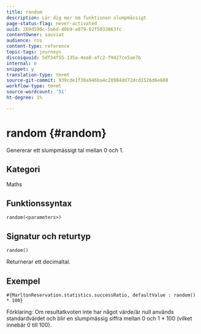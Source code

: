 ```yaml
---
title: random
description: Lär dig mer om funktionen slumpmässigt
page-status-flag: never-activated
uuid: 269d590c-5a6d-40b9-a879-02f5033863fc
contentOwner: sauviat
audience: rns
content-type: reference
topic-tags: journeys
discoiquuid: 5df34f55-135a-4ea8-afc2-f9427ce5ae7b
internal: n
snippet: y
translation-type: tm+mt
source-git-commit: 939cde1f30a946ba4c20984dd72dcd1526d6e608
workflow-type: tm+mt
source-wordcount: '51'
ht-degree: 1%

---
```



# random {#random}

Genererar ett slumpmässigt tal mellan 0 och 1.

## Kategori

Maths

## Funktionssyntax

`random(<parameters>)`

## Signatur och returtyp

`random()`

Returnerar ett decimaltal.

## Exempel

`#{MarltonReservation.statistics.successRatio, defaultValue : random() * 100}`

Förklaring: Om resultatkvoten inte har något värde/är null används standardvärdet och blir en slumpmässig siffra mellan 0 och 1 * 100 (vilket innebär 0 till 100).
